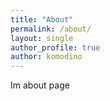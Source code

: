 ```yaml
---
title: "About"
permalink: /about/
layout: single
author_profile: true
author: komodino
---
```


Im about page